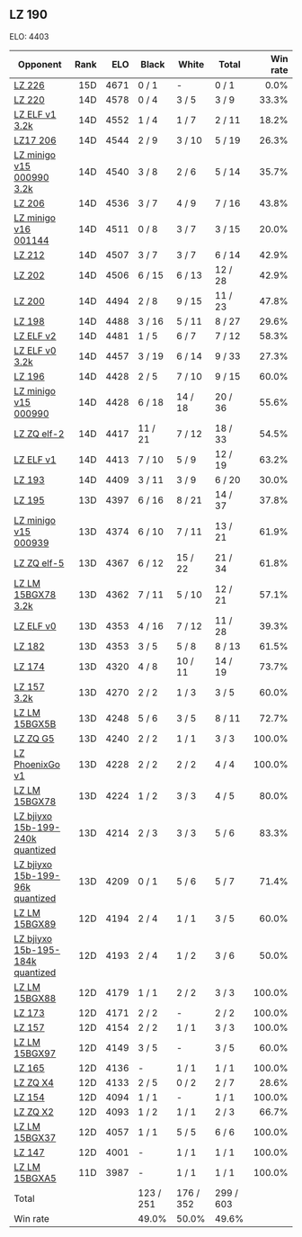 ## LZ 190 ##

ELO: 4403

Opponent | Rank | ELO | Black | White | Total | Win rate
---------|-----:|----:|-------|-------|-------|-------:
[LZ 226](LZ%20226.md) | 15D | 4671 | 0 / 1 | - | 0 / 1 | 0.0%
[LZ 220](LZ%20220.md) | 14D | 4578 | 0 / 4 | 3 / 5 | 3 / 9 | 33.3%
[LZ ELF v1 3.2k](LZ%20ELF%20v1%203.2k.md) | 14D | 4552 | 1 / 4 | 1 / 7 | 2 / 11 | 18.2%
[LZ17 206](LZ17%20206.md) | 14D | 4544 | 2 / 9 | 3 / 10 | 5 / 19 | 26.3%
[LZ minigo v15 000990 3.2k](LZ%20minigo%20v15%20000990%203.2k.md) | 14D | 4540 | 3 / 8 | 2 / 6 | 5 / 14 | 35.7%
[LZ 206](LZ%20206.md) | 14D | 4536 | 3 / 7 | 4 / 9 | 7 / 16 | 43.8%
[LZ minigo v16 001144](LZ%20minigo%20v16%20001144.md) | 14D | 4511 | 0 / 8 | 3 / 7 | 3 / 15 | 20.0%
[LZ 212](LZ%20212.md) | 14D | 4507 | 3 / 7 | 3 / 7 | 6 / 14 | 42.9%
[LZ 202](LZ%20202.md) | 14D | 4506 | 6 / 15 | 6 / 13 | 12 / 28 | 42.9%
[LZ 200](LZ%20200.md) | 14D | 4494 | 2 / 8 | 9 / 15 | 11 / 23 | 47.8%
[LZ 198](LZ%20198.md) | 14D | 4488 | 3 / 16 | 5 / 11 | 8 / 27 | 29.6%
[LZ ELF v2](LZ%20ELF%20v2.md) | 14D | 4481 | 1 / 5 | 6 / 7 | 7 / 12 | 58.3%
[LZ ELF v0 3.2k](LZ%20ELF%20v0%203.2k.md) | 14D | 4457 | 3 / 19 | 6 / 14 | 9 / 33 | 27.3%
[LZ 196](LZ%20196.md) | 14D | 4428 | 2 / 5 | 7 / 10 | 9 / 15 | 60.0%
[LZ minigo v15 000990](LZ%20minigo%20v15%20000990.md) | 14D | 4428 | 6 / 18 | 14 / 18 | 20 / 36 | 55.6%
[LZ ZQ elf-2](LZ%20ZQ%20elf-2.md) | 14D | 4417 | 11 / 21 | 7 / 12 | 18 / 33 | 54.5%
[LZ ELF v1](LZ%20ELF%20v1.md) | 14D | 4413 | 7 / 10 | 5 / 9 | 12 / 19 | 63.2%
[LZ 193](LZ%20193.md) | 14D | 4409 | 3 / 11 | 3 / 9 | 6 / 20 | 30.0%
[LZ 195](LZ%20195.md) | 13D | 4397 | 6 / 16 | 8 / 21 | 14 / 37 | 37.8%
[LZ minigo v15 000939](LZ%20minigo%20v15%20000939.md) | 13D | 4374 | 6 / 10 | 7 / 11 | 13 / 21 | 61.9%
[LZ ZQ elf-5](LZ%20ZQ%20elf-5.md) | 13D | 4367 | 6 / 12 | 15 / 22 | 21 / 34 | 61.8%
[LZ LM 15BGX78 3.2k](LZ%20LM%2015BGX78%203.2k.md) | 13D | 4362 | 7 / 11 | 5 / 10 | 12 / 21 | 57.1%
[LZ ELF v0](LZ%20ELF%20v0.md) | 13D | 4353 | 4 / 16 | 7 / 12 | 11 / 28 | 39.3%
[LZ 182](LZ%20182.md) | 13D | 4353 | 3 / 5 | 5 / 8 | 8 / 13 | 61.5%
[LZ 174](LZ%20174.md) | 13D | 4320 | 4 / 8 | 10 / 11 | 14 / 19 | 73.7%
[LZ 157 3.2k](LZ%20157%203.2k.md) | 13D | 4270 | 2 / 2 | 1 / 3 | 3 / 5 | 60.0%
[LZ LM 15BGX5B](LZ%20LM%2015BGX5B.md) | 13D | 4248 | 5 / 6 | 3 / 5 | 8 / 11 | 72.7%
[LZ ZQ G5](LZ%20ZQ%20G5.md) | 13D | 4240 | 2 / 2 | 1 / 1 | 3 / 3 | 100.0%
[LZ PhoenixGo v1](LZ%20PhoenixGo%20v1.md) | 13D | 4228 | 2 / 2 | 2 / 2 | 4 / 4 | 100.0%
[LZ LM 15BGX78](LZ%20LM%2015BGX78.md) | 13D | 4224 | 1 / 2 | 3 / 3 | 4 / 5 | 80.0%
[LZ bjiyxo 15b-199-240k quantized](LZ%20bjiyxo%2015b-199-240k%20quantized.md) | 13D | 4214 | 2 / 3 | 3 / 3 | 5 / 6 | 83.3%
[LZ bjiyxo 15b-199-96k quantized](LZ%20bjiyxo%2015b-199-96k%20quantized.md) | 13D | 4209 | 0 / 1 | 5 / 6 | 5 / 7 | 71.4%
[LZ LM 15BGX89](LZ%20LM%2015BGX89.md) | 12D | 4194 | 2 / 4 | 1 / 1 | 3 / 5 | 60.0%
[LZ bjiyxo 15b-195-184k quantized](LZ%20bjiyxo%2015b-195-184k%20quantized.md) | 12D | 4193 | 2 / 4 | 1 / 2 | 3 / 6 | 50.0%
[LZ LM 15BGX88](LZ%20LM%2015BGX88.md) | 12D | 4179 | 1 / 1 | 2 / 2 | 3 / 3 | 100.0%
[LZ 173](LZ%20173.md) | 12D | 4171 | 2 / 2 | - | 2 / 2 | 100.0%
[LZ 157](LZ%20157.md) | 12D | 4154 | 2 / 2 | 1 / 1 | 3 / 3 | 100.0%
[LZ LM 15BGX97](LZ%20LM%2015BGX97.md) | 12D | 4149 | 3 / 5 | - | 3 / 5 | 60.0%
[LZ 165](LZ%20165.md) | 12D | 4136 | - | 1 / 1 | 1 / 1 | 100.0%
[LZ ZQ X4](LZ%20ZQ%20X4.md) | 12D | 4133 | 2 / 5 | 0 / 2 | 2 / 7 | 28.6%
[LZ 154](LZ%20154.md) | 12D | 4094 | 1 / 1 | - | 1 / 1 | 100.0%
[LZ ZQ X2](LZ%20ZQ%20X2.md) | 12D | 4093 | 1 / 2 | 1 / 1 | 2 / 3 | 66.7%
[LZ LM 15BGX37](LZ%20LM%2015BGX37.md) | 12D | 4057 | 1 / 1 | 5 / 5 | 6 / 6 | 100.0%
[LZ 147](LZ%20147.md) | 12D | 4001 | - | 1 / 1 | 1 / 1 | 100.0%
[LZ LM 15BGXA5](LZ%20LM%2015BGXA5.md) | 11D | 3987 | - | 1 / 1 | 1 / 1 | 100.0%
Total | | | 123 / 251 | 176 / 352 | 299 / 603 | 
Win rate| | | 49.0% | 50.0% | 49.6% | 
